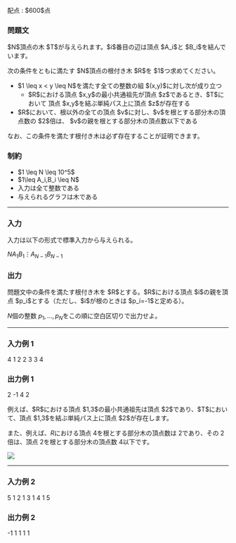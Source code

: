
<div>

<span>

<span>

<p>
配点 : $600$点
</p>

<div>

<section>

### **問題文**

<p>
$N$頂点の木 $T$が与えられます。$i$番目の辺は頂点 $A_i$と $B_i$を結んでいます。
</p>

<p>
次の条件をともに満たす $N$頂点の根付き木 $R$を $1$つ求めてください。
</p>

<ul>

<li>
$1 \leq x < y \leq N$を満たす全ての整数の組 $(x,y)$に対し次が成り立つ
<ul>

<li>
$R$における頂点 $x,y$の最小共通祖先が頂点 $z$であるとき、$T$において 頂点 $x,y$を結ぶ単純パス上に頂点 $z$が存在する
</li>

</ul>

</li>

<li>
$R$において、根以外の全ての頂点 $v$に対し、$v$を根とする部分木の頂点数の $2$倍は、 $v$の親を根とする部分木の頂点数以下である
</li>

</ul>

<p>
なお、この条件を満たす根付き木は必ず存在することが証明できます。
</p>

</section>

</div>

<div>

<section>

### **制約**

<ul>

<li>
$1 \leq N \leq 10^5$
</li>

<li>
$1\leq A_i,B_i \leq N$
</li>

<li>
入力は全て整数である
</li>

<li>
与えられるグラフは木である
</li>

</ul>

</section>

</div>

---

<div>

<div>

<section>

### **入力**

<p>
入力は以下の形式で標準入力から与えられる。
</p>

<div>

$N$$A_1$$B_1$$\vdots$$A_{N-1}$$B_{N-1}$
</div>

</section>

</div>

<div>

<section>

### **出力**

<p>
問題文中の条件を満たす根付き木を $R$とする。$R$における頂点 $i$の親を頂点 $p_i$とする（ただし、$i$が根のときは $p_i=-1$と定める）。

$N$個の整数 $p_1,\ldots,p_N$をこの順に空白区切りで出力せよ。
</p>

</section>

</div>

</div>

---

<div>

<section>

### **入力例 1**

<div>

4
1 2
2 3
3 4

</div>

</section>

</div>

<div>

<section>

### **出力例 1**

<div>

2 -1 4 2

</div>

<p>
例えば、$R$における頂点 $1,3$の最小共通祖先は頂点 $2$であり、$T$において、頂点 $1,3$を結ぶ単純パス上に頂点 $2$が存在します。

また、例えば、$R$における頂点 $4$を根とする部分木の頂点数は $2$であり、その $2$倍は、頂点 $2$を根とする部分木の頂点数 $4$以下です。
</p>

<p>

<img src="https://img.atcoder.jp/abc291/7c68a1da41dbfff60a08aad4fe182376.png">

</img>

</p>

</section>

</div>

---

<div>

<section>

### **入力例 2**

<div>

5
1 2
1 3
1 4
1 5

</div>

</section>

</div>

<div>

<section>

### **出力例 2**

<div>

-1 1 1 1 1

</div>

</section>

</div>

</span>

</span>

</div>
